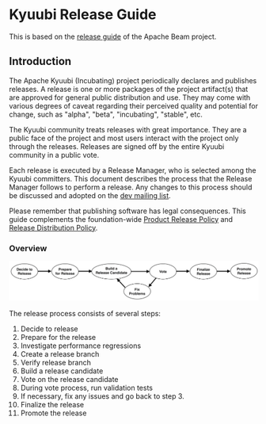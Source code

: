 Kyuubi Release Guide
===

This is based on the [release guide](https://beam.apache.org/contribute/release-guide/) of the Apache Beam project.

## Introduction
The Apache Kyuubi (Incubating) project periodically declares and publishes releases. A release is one or more packages
of the project artifact(s) that are approved for general public distribution and use. They may come with various
degrees of caveat regarding their perceived quality and potential for change, such as "alpha", "beta", "incubating",
"stable", etc.

The Kyuubi community treats releases with great importance. They are a public face of the project and most users
interact with the project only through the releases. Releases are signed off by the entire Kyuubi community in a
public vote.

Each release is executed by a Release Manager, who is selected among the Kyuubi committers. This document describes
the process that the Release Manager follows to perform a release. Any changes to this process should be discussed
and adopted on the [dev mailing list](mailto:dev@kyuubi.apache.org).

Please remember that publishing software has legal consequences. This guide complements the foundation-wide 
[Product Release Policy](http://www.apache.org/dev/release.html) and 
[Release Distribution Policy](http://www.apache.org/dev/release-distribution).

### Overview

![release process](../imgs/release/release-process.png)

The release process consists of several steps:

1. Decide to release
2. Prepare for the release
3. Investigate performance regressions
4. Create a release branch
5. Verify release branch
6. Build a release candidate
7. Vote on the release candidate
8. During vote process, run validation tests
9. If necessary, fix any issues and go back to step 3.
10. Finalize the release
11. Promote the release


